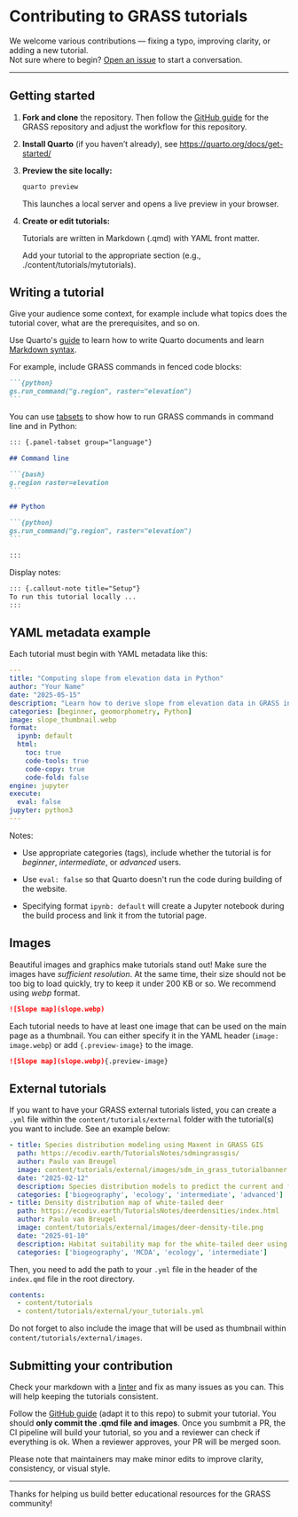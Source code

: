 # Contributing to GRASS tutorials

We welcome various contributions — fixing a typo, improving clarity, or adding a new tutorial.  
Not sure where to begin? [Open an issue](https://github.com/OSGeo/grass-tutorials/issues) to start a conversation.

---

## Getting started

1. **Fork and clone** the repository. Then follow the
[GitHub guide](https://grass.osgeo.org/grass-devel/manuals/github_guide.html) for the GRASS repository and adjust the workflow for this repository.

2. **Install Quarto** (if you haven’t already), see <https://quarto.org/docs/get-started/>

3. **Preview the site locally:**

    ```sh
    quarto preview
    ```

    This launches a local server and opens a live preview in your browser.

4. **Create or edit tutorials:**

    Tutorials are written in Markdown (.qmd) with YAML front matter.

    Add your tutorial to the appropriate section (e.g., ./content/tutorials/mytutorials).

## Writing a tutorial

Give your audience some context, for example include what topics does
the tutorial cover, what are the prerequisites, and so on.

Use Quarto's [guide](https://quarto.org/docs/guide/) to learn how to write
Quarto documents and learn [Markdown syntax](https://quarto.org/docs/authoring/markdown-basics.html).

For example, include GRASS commands in fenced code blocks:

```` markdown
```{python}
gs.run_command("g.region", raster="elevation")
```
````

You can use [tabsets](https://quarto.org/docs/output-formats/html-basics.html#tabsets)
to show how to run GRASS commands in command line and in Python:

```` markdown
::: {.panel-tabset group="language"}

## Command line

```{bash}
g.region raster=elevation
```

## Python

```{python}
gs.run_command("g.region", raster="elevation")
```

:::
````

Display notes:

``` markdown
::: {.callout-note title="Setup"}  
To run this tutorial locally ...  
:::
```

## YAML metadata example

Each tutorial must begin with YAML metadata like this:

```` yaml
---
title: "Computing slope from elevation data in Python"
author: "Your Name"
date: "2025-05-15"
description: "Learn how to derive slope from elevation data in GRASS in a Jupyter Notebook."
categories: [beginner, geomorphometry, Python]
image: slope_thumbnail.webp
format:
  ipynb: default
  html:
    toc: true
    code-tools: true
    code-copy: true
    code-fold: false
engine: jupyter
execute:
  eval: false
jupyter: python3
---

````

Notes:

- Use appropriate categories (tags), include whether the tutorial is for *beginner*, *intermediate*, or *advanced* users.

- Use `eval: false` so that Quarto doesn't run the code during building of the website.

- Specifying format `ipynb: default` will create a Jupyter notebook during the build process and link it from the tutorial page.

## Images

Beautiful images and graphics make tutorials stand out!
Make sure the images have *sufficient resolution*.
At the same time, their size should not be too big to load quickly, try to keep it under 200 KB or so. We recommend using *webp* format.

``` markdown
![Slope map](slope.webp)
```

Each tutorial needs to have at least one image that can be used on the main page as a thumbnail.
You can either specify it in the YAML header (`image: image.webp`) or add `{.preview-image}` to the image.

``` markdown
![Slope map](slope.webp){.preview-image}
```

## External tutorials

If you want to have your GRASS external tutorials listed, you can create a `.yml` file
within the `content/tutorials/external` folder with the tutorial(s) you want to include.
See an example below:

``` yaml
- title: Species distribution modeling using Maxent in GRASS GIS
  path: https://ecodiv.earth/TutorialsNotes/sdmingrassgis/
  author: Paulo van Breugel
  image: content/tutorials/external/images/sdm_in_grass_tutorialbanner.png
  date: "2025-02-12"
  description: Species distribution models to predict the current and future distribution of the Almond-eyed Ringlet.
  categories: ['biogeography', 'ecology', 'intermediate', 'advanced']
- title: Density distribution map of white-tailed deer
  path: https://ecodiv.earth/TutorialsNotes/deerdensities/index.html
  author: Paulo van Breugel
  image: content/tutorials/external/images/deer-density-tile.png
  date: "2025-01-10"
  description: Habitat suitability map for the white-tailed deer using spatial multicriteria analysis and spatial disaggregation in GRASS.
  categories: ['biogeography', 'MCDA', 'ecology', 'intermediate']
```

Then, you need to add the path to your `.yml` file in the header of the
`index.qmd` file in the root directory.

``` yaml
contents: 
  - content/tutorials    
  - content/tutorials/external/your_tutorials.yml
```

Do not forget to also include the image that will be used as thumbnail within
`content/tutorials/external/images`. 

## Submitting your contribution

Check your markdown with a [linter](https://dlaa.me/markdownlint/) and fix as many issues as you can. This will help keeping the tutorials consistent.

Follow the [GitHub guide](https://grass.osgeo.org/grass-devel/manuals/github_guide.html)
(adapt it to this repo) to submit your tutorial.
You should **only commit the .qmd file and images**. 
Once you sumbmit a PR, the CI pipeline will build your
tutorial, so you and a reviewer can check if everything is ok.
When a reviewer approves, your PR will be merged soon.

Please note that maintainers may make minor edits to improve clarity, consistency, or visual style.

---
Thanks for helping us build better educational resources for the GRASS community!
